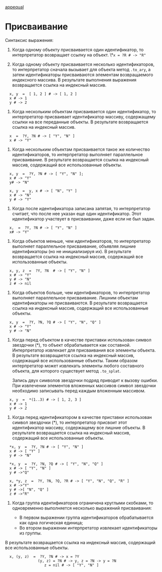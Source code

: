 [appequal]()
# Присваивание

Синтаксис выражения:

1. Когда одному объекту присваивается один идентификатор, то интерпретатор возвращает ссылку на объект.
\\*`x = ?R # -> "R"`

1. Когда одному объекту присваивается несколько идентификаторов, то интерпретатор сначала вызывает для объекта метод `.to_ary`, а затем  идентификаторы присваиваются элементам возвращаемого индексного массива. В результате выполнения выражения возвращается ссылка на индексный массив.
```
  x, y  =  [ 1, 2 ] # -> [ 1, 2 ]
  x # -> 1
  y # -> 2
```

1. Когда нескольким объектам присваивается один идентификатор, то интерпретатор присваивает идентификатор массиву, содержащему ссылки на все переданные объекты. В результате возвращается ссылка на индексный массив.
```
  x  =  ?Y, ?N # -> [ "Y", "N" ]
  x # -> "Y"
```

1. Когда нескольким объектам присваивается такое же количество идентификаторов, то интерпретатор выполняет параллельное присваивание. В результате возвращается ссылка на индексный массив, содержащий все использованные объекты.
```
  x, y  =  ?Y, ?N # -> [ "Y", "N" ];
  x # -> "Y"
  y# -> "N"

  x, y  =  y, x # -> [ "N", "Y" ]
  x # -> "N"
  y # -> "Y"
```

1. Когда после идентификатора записана запятая, то интерпретатор считает, что после нее указан еще один идентификатор. Этот идентификатор участвует в присваивании, даже если не был задан.
```
  x,  =  ?Y, ?N # -> [ "Y", "N" ]
  x# -> "Y"
```
  
1. Когда объектов меньше, чем идентификаторов, то интерпретатор выполняет параллельное присваивание, объявляя лишние идентификаторы (но не инициализируя их). В результате возвращается ссылка на индексный массив, содержащий все использованные объекты.
```
  x, y, z  =  ?Y, ?N  # -> [ "Y", "N" ]
  x # -> "Y"
  y # -> "N"
  z # -> nil
```

1. Когда объектов больше, чем идентификаторов, то интерпретатор выполняет параллельное присваивание. Лишним объектам идентификаторы не присваиваются. В результате возвращается ссылка на индексный массив, содержащий все использованные объекты.
```
  x, y  =  ?Y, ?N, ?Q # -> [ "Y", "N", "Q" ]
  x # -> "Y"
  y # -> "N"
```

1. Когда перед объектом в качестве приставки использован символ звездочки (*), то объект обрабатывается как составной. Интерпретатор извлекает для присваивания все элементы объекта. В результате возвращается ссылка на индексный массив, содержащий все использованные объекты. Таким образом интерпретатор может извлекать элементы любого составного объекта, для которого существует метод `.to_splat`.

   Запись двух символов звездочки подряд приводит к вызову ошибки. При извлечении элементов вложенных массивов символ звездочки необходимо записывать перед каждым вложенным массивом.
```
  x, y  =  *(1..3) # -> [ 1, 2, 3 ]
  x # -> 1
  y # -> 2
```

1. Когда перед идентификатором в качестве приставки использован символ звездочки (*), то интерпретатор присвоит этот идентификатор массиву, содержащему все лишние объекты. В результате возвращается ссылка на индексный массив, содержащий все использованные объекты.
```
  *x, y  =  ?Y, ?N # -> [ "Y", "N" ]
  x # -> [ "Y" ]
  y # -> "N"

  *x, y  =  ?Y, ?N, ?Q # -> [ "Y", "N", "Q" ]
  x # -> [ "Y", "N" ]
  y # ->"Q"

  x, *y, z  =  ?Y, ?N, ?Q, ?R # -> [ "Y", "N", "Q", "R" ]
  x # ->"Y"
  y # ->[ "N", "Q" ]
  z # ->"R"
```

1. Когда группа идентификаторов ограничена круглыми скобками, то одновременно выполняется несколько выражений присваивания:

   + В первом выражении группа идентификаторов обрабатывается как одна логическая единица;
   + Во втором выражении интерпретатор извлекает идентификаторы из группы.

 В результате возвращается ссылка на индексный массив, содержащий все использованные объекты.
```
  x, (y, z)  =  ?Y, ?N # -> x = ?Y
               (y, z) = ?N # -> y, z = ?N -> y = ?N
                  z = nil # -> [ "Y", "N" ]
```                  